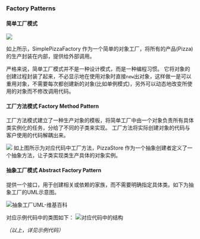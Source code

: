 ### Factory Patterns


#### 简单工厂模式

![](https://gitee.com/kaybee/markdown_pics/raw/master/img/simple-factory-ex.png)

如上所示，SimplePizzaFactory 作为一个简单的对象工厂，将所有的产品(Pizza)的生产封装在内部，提供给外部调用。

严格来说，简单工厂模式并不是一种设计模式，而是一种编程习惯。
它将对象的创建过程封装了起来，不必显示地在使用对象时直接`new`出对象，这样做一是可以重用对象，不需要每次都创建新的对象(比如单例模式)，另外可以动态地改变所使用的对象而不修改调用代码。




#### 工厂方法模式 Factory Method Pattern
工厂方法模式建立了一种生产对象的模板，将简单工厂中由一个对象负责所有具体类实例化的任务，分给了不同的子类来实现。
工厂方法将实际创建对象的代码与客户使用的代码解耦出来。

![](https://gitee.com/kaybee/markdown_pics/raw/master/img/factory-method-ex.png)
如上图所示为对应代码中工厂方法，PizzaStore 作为一个抽象创建者定义了一个抽象方法，让子类实现类生产具体的对象实例。






#### 抽象工厂模式 Abstract Factory Pattern
提供一个接口，用于创建相关或依赖的家族，而不需要明确指定具体类。如下为抽象工厂的UML示意图。

![抽象工厂UML-维基百科](https://gitee.com/kaybee/markdown_pics/raw/master/img/Abstract_factory_UML.svg)



对应示例代码中的类图如下：
![对应代码中的结构](https://gitee.com/kaybee/markdown_pics/raw/master/img/absract-factory-ex.png)



*（以上，详见示例代码）*